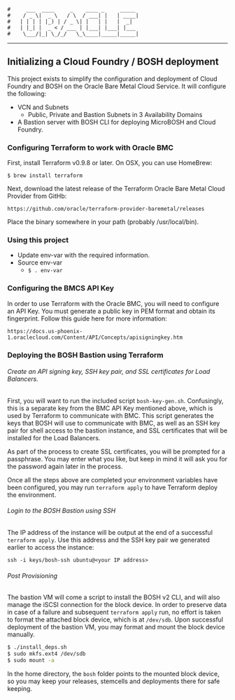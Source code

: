     #     ___  ____     _    ____ _     _____
    #    / _ \|  _ \   / \  / ___| |   | ____|
    #   | | | | |_) | / _ \| |   | |   |  _|
    #   | |_| |  _ < / ___ | |___| |___| |___
    #    \___/|_| \_/_/   \_\____|_____|_____|
***

## Initializing a Cloud Foundry / BOSH deployment

This project exists to simplify the configuration and deployment of Cloud Foundry and BOSH on the
Oracle Bare Metal Cloud Service. It will configure the following:
* VCN and Subnets
    * Public, Private and Bastion Subnets in 3 Availability Domains
* A Bastion server with BOSH CLI for deploying MicroBOSH and Cloud Foundry.

### Configuring Terraform to work with Oracle BMC

First, install Terraform v0.9.8 or later.  On OSX, you can use HomeBrew:

    $ brew install terraform

Next, download the latest release of the Terraform Oracle Bare Metal Cloud Provider from GitHb:

    https://github.com/oracle/terraform-provider-baremetal/releases

Place the binary somewhere in your path (probably /usr/local/bin).

### Using this project

* Update env-var with the required information.
* Source env-var
  * `$ . env-var`

### Configuring the BMCS API Key

In order to use Terraform with the Oracle BMC, you will need to configure an API Key. You must
generate a public key in PEM format and obtain its fingerprint. Follow this guide here for more
information:

    https://docs.us-phoenix-1.oraclecloud.com/Content/API/Concepts/apisigningkey.htm

### Deploying the BOSH Bastion using Terraform

###### Create an API signing key, SSH key pair, and SSL certificates for Load Balancers.

First, you will want to run the included script `bosh-key-gen.sh`.  Confusingly, this is a
separate key from the BMC API Key mentioned above, which is used by Terraform to communicate with
BMC.  This script generates the keys that BOSH will use to communicate with BMC, as well as
an SSH key pair for shell access to the bastion instance, and SSL certificates that will be
installed for the Load Balancers.

As part of the process to create SSL certificates, you will be prompted for a passphrase.
You may enter what you like, but keep in mind it will ask you for the password again later
in the process.

Once all the steps above are completed your environment variables have been configured, you may run `terraform
apply` to have Terraform deploy the environment.

###### Login to the BOSH Bastion using SSH

The IP address of the instance will be output at the end of a successful `terraform apply`. Use this address
and the SSH key pair we generated earlier to access the instance:

`ssh -i keys/bosh-ssh ubuntu@<your IP address>`

###### Post Provisioning

The bastion VM will come a script to install the BOSH v2 CLI, and will also manage the iSCSI connection for the
block device.  In order to preserve data in case of a failure and subsequent `terraform apply` run, no effort
is taken to format the attached block device, which is at `/dev/sdb`.  Upon successful deployment of the bastion
VM, you may format and mount the block device manually.

```bash
$ ./install_deps.sh
$ sudo mkfs.ext4 /dev/sdb
$ sudo mount -a
```

In the home directory, the `bosh` folder points to the mounted block device, so you may keep your releases,
stemcells and deployments there for safe keeping.
